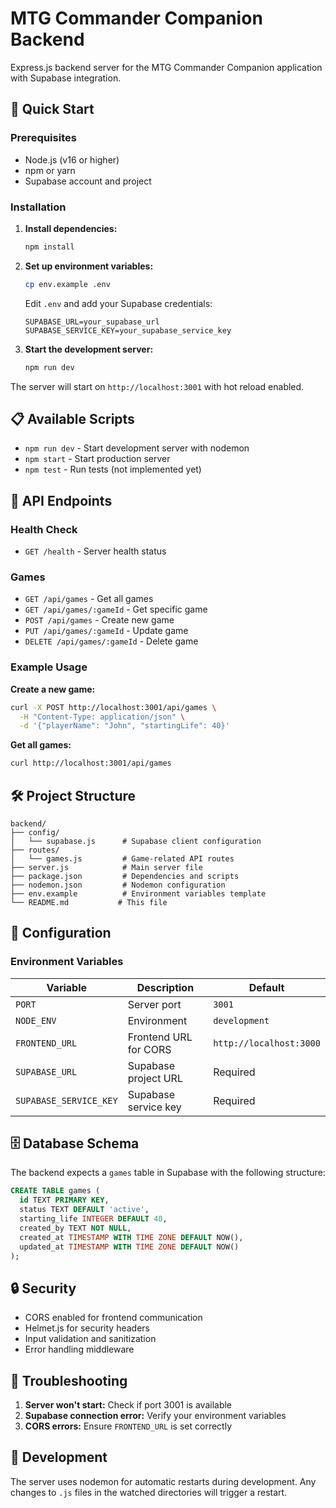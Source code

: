 # MTG Commander Companion Backend

Express.js backend server for the MTG Commander Companion application with Supabase integration.

## 🚀 Quick Start

### Prerequisites

- Node.js (v16 or higher)
- npm or yarn
- Supabase account and project

### Installation

1. **Install dependencies:**

   ```bash
   npm install
   ```

2. **Set up environment variables:**

   ```bash
   cp env.example .env
   ```

   Edit `.env` and add your Supabase credentials:

   ```env
   SUPABASE_URL=your_supabase_url
   SUPABASE_SERVICE_KEY=your_supabase_service_key
   ```

3. **Start the development server:**
   ```bash
   npm run dev
   ```

The server will start on `http://localhost:3001` with hot reload enabled.

## 📋 Available Scripts

- `npm run dev` - Start development server with nodemon
- `npm start` - Start production server
- `npm test` - Run tests (not implemented yet)

## 🔌 API Endpoints

### Health Check

- `GET /health` - Server health status

### Games

- `GET /api/games` - Get all games
- `GET /api/games/:gameId` - Get specific game
- `POST /api/games` - Create new game
- `PUT /api/games/:gameId` - Update game
- `DELETE /api/games/:gameId` - Delete game

### Example Usage

**Create a new game:**

```bash
curl -X POST http://localhost:3001/api/games \
  -H "Content-Type: application/json" \
  -d '{"playerName": "John", "startingLife": 40}'
```

**Get all games:**

```bash
curl http://localhost:3001/api/games
```

## 🛠️ Project Structure

```
backend/
├── config/
│   └── supabase.js      # Supabase client configuration
├── routes/
│   └── games.js         # Game-related API routes
├── server.js            # Main server file
├── package.json         # Dependencies and scripts
├── nodemon.json         # Nodemon configuration
├── env.example          # Environment variables template
└── README.md           # This file
```

## 🔧 Configuration

### Environment Variables

| Variable               | Description           | Default                 |
| ---------------------- | --------------------- | ----------------------- |
| `PORT`                 | Server port           | `3001`                  |
| `NODE_ENV`             | Environment           | `development`           |
| `FRONTEND_URL`         | Frontend URL for CORS | `http://localhost:3000` |
| `SUPABASE_URL`         | Supabase project URL  | Required                |
| `SUPABASE_SERVICE_KEY` | Supabase service key  | Required                |

## 🗄️ Database Schema

The backend expects a `games` table in Supabase with the following structure:

```sql
CREATE TABLE games (
  id TEXT PRIMARY KEY,
  status TEXT DEFAULT 'active',
  starting_life INTEGER DEFAULT 40,
  created_by TEXT NOT NULL,
  created_at TIMESTAMP WITH TIME ZONE DEFAULT NOW(),
  updated_at TIMESTAMP WITH TIME ZONE DEFAULT NOW()
);
```

## 🔒 Security

- CORS enabled for frontend communication
- Helmet.js for security headers
- Input validation and sanitization
- Error handling middleware

## 🐛 Troubleshooting

1. **Server won't start:** Check if port 3001 is available
2. **Supabase connection error:** Verify your environment variables
3. **CORS errors:** Ensure `FRONTEND_URL` is set correctly

## 📝 Development

The server uses nodemon for automatic restarts during development. Any changes to `.js` files in the watched directories will trigger a restart.
